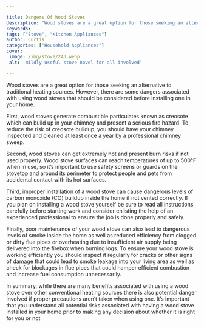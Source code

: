 ```yaml
---

title: Dangers Of Wood Stoves
description: "Wood stoves are a great option for those seeking an alternative to traditional heating sources. However, there are some dangers as...get the full scoop"
keywords: 
tags: ["Stove", "Kitchen Appliances"]
author: Curtis
categories: ["Household Appliances"]
cover: 
 image: /img/stove/243.webp
 alt: 'mildly useful stove novel for all involved'

---
```


Wood stoves are a great option for those seeking an alternative to traditional heating sources. However, there are some dangers associated with using wood stoves that should be considered before installing one in your home.

First, wood stoves generate combustible particulates known as creosote which can build up in your chimney and present a serious fire hazard. To reduce the risk of creosote buildup, you should have your chimney inspected and cleaned at least once a year by a professional chimney sweep. 

Second, wood stoves can get extremely hot and present burn risks if not used properly. Wood stove surfaces can reach temperatures of up to 500°F when in use, so it’s important to use safety screens or guards on the stovetop and around its perimeter to protect people and pets from accidental contact with its hot surfaces. 

Third, improper installation of a wood stove can cause dangerous levels of carbon monoxide (CO) buildup inside the home if not vented correctly. If you plan on installing a wood stove yourself be sure to read all instructions carefully before starting work and consider enlisting the help of an experienced professional to ensure the job is done properly and safely. 

Finally, poor maintenance of your wood stove can also lead to dangerous levels of smoke inside the home as well as reduced efficiency from clogged or dirty flue pipes or overheating due to insufficient air supply being delivered into the firebox when burning logs. To ensure your wood stove is working efficiently you should inspect it regularly for cracks or other signs of damage that could lead to smoke leakage into your living area as well as check for blockages in flue pipes that could hamper efficient combustion and increase fuel consumption unnecessarily. 

In summary, while there are many benefits associated with using a wood stove over other conventional heating sources there is also potential danger involved if proper precautions aren’t taken when using one. It’s important that you understand all potential risks associated with having a wood stove installed in your home prior to making any decision about whether it is right for you or not
